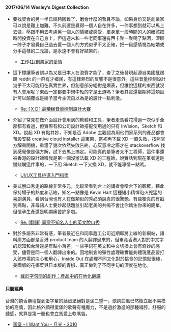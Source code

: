 #### 2017/06/14 Wesley’s Digest Collection

- 要找契合的另一半已經夠困難了，磨合什麼的暫且不論，如果身份又是創業家可以說是難上加難。不久前還是覺得一個人自在許多，一件事想到就可以馬上去做，壓跟不用去考慮另一個人的情緒或感受，單身單一段時間的人的確該把時間投資在自己身上，但這週末和一些老同事還有西卡聚一聚喝了點酒，深聊一陣子才發覺自己過去愛一個人的方式似乎不太正確，把一段感情視為結婚或分手這樣的二元論，是永遠不會有好結果的。
  - [工作狂/創業家的愛情](http://annysay.blogspot.tw/2016/02/blog-post_25.html)
  
- 這下標讓筆者誤以為又是日本人在浪費才能了，查了之後發現起源自美國批踢踢 reddit 的一群有才鄉民，有這樣熱烈的反響不是很意外。這些音量控制設計幾乎不太可能用在真實世界，但創意部分絕對是爆表，但誰說這樣的東西就沒有人會用呢？東西一定都要中規中矩的才是王道嗎？筆者其實還蠻期待這類設計可以顛覆或是給予當今主流自以為是的設計一點刺激。
  - [Re: [ＸＤ] 最糟糕音量控制設計大賽](https://www.ptt.cc/bbs/joke/M.1497278532.A.FCD.html)
  
- 介紹了常見在做介面設計會用到的軟體和工具，筆者走馬看花掃過一次似乎全部都有看過，但實際有和公司設計師搭配使用過的只有 InVision，Sketch 和 XD。說起 XD 有點其妙，不知是否 Adobe 主觀認為用他們家系列的產品都會預設安裝 creative cloud installer 這東東，當初再下載 XD 一直失敗，按照官方解重開機，重灌了幾次依然失敗告終，心灰意冷之際才在 stackoverflow 找到感覺像是偏方解，試下去馬上搞定。可能真的是筆者太不工程師，這件事還被香港的設計師嗆我是第一個沒辦法載 XD 的工程師，說實話到現在筆者還是蠻賭爛這件事的，一下用 Sketch 一下又換 XD，就不能專情一點嗎。
  - [UI/UX工具挑選入門指南](https://medium.com/as-a-product-designer/ui-ux%E5%B7%A5%E5%85%B7%E6%8C%91%E9%81%B8%E5%85%A5%E9%96%80%E6%8C%87%E5%8D%97-c7dd0b4d6e84)
  
- 美式脫口秀走的路線非常多元，比較常看到台上的講者會嗆台下的觀眾，藉此保持場子的熱度和活絡，知名一點像是 Kevin Hart 這種短小精悍砲火兇猛的喜劇演員，看到台灣也有人在做類似的秀必須說真的很驚艷，有些梗真的有戳到痛點，非母語人士要炒起話題並引起老美的共鳴不會比你媽生你來的簡單，但懷孕生產還是明顯痛苦許多啦。
  - [Re: [翻譯] 臺灣不知名人士的英文脫口秀](https://www.ptt.cc/bbs/joke/M.1497183425.A.CE1.html)


- 對於多語系非常有感，筆者最近在和同事趕工公司近期即將上線的新網站，語料庫方面都是香港 product team 的人翻譯過來的，但畢竟香港人對於中文字的認知和台灣還是有點小落差，一些字詞在英文和中文切換上會有奇妙的感受，儘管是同一個人翻譯出來的。因地制宜的彈性處理確實能夠體現產品要打入該市場的決心和用心，Inside Out 在處理不同文化對於挑食的記憶就很棒，美國版的花椰菜與日本版的青椒，真正做到了不同字句的深度在地化。
  - [藏於字句間的創作：產品中的在地化翻譯](http://blog.fourdesire.com/2017/04/20/interfaces-with-translations/)





#### 只聽經典
台灣的饒舌樂壇提到蛋字輩的話蛋堡絕對是坐二望一，歌詞曲風已然樹立起不易模仿的高牆，因此格外顯得蛋堡的歌聲有種魔力，不是過於激進的那種唱腔，舒服的聽感，就算是第一聽也會立馬愛上軟嘴唇。
- [蛋堡 - I Want You - 月光 - 2010](https://www.youtube.com/watch?v=ZciAX6KhCjs&index=63&list=PL9do701rCbQzwjmlebZffsYM4mVw44SrJ)